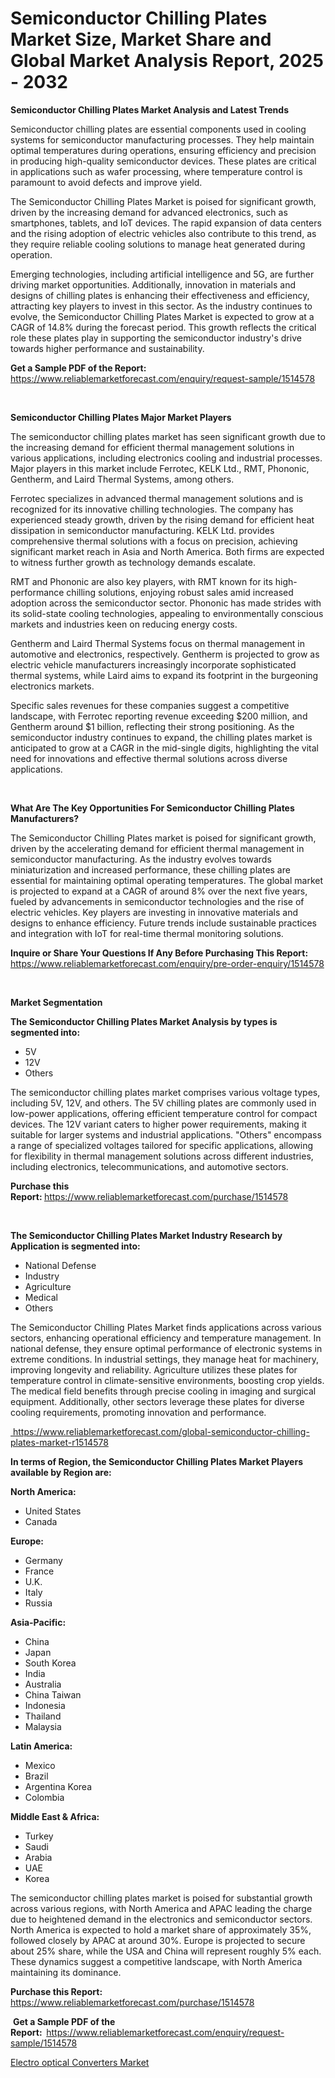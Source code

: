 <p><h1>Semiconductor Chilling Plates Market Size, Market Share and Global Market Analysis Report, 2025 - 2032</h1></p><p><strong>Semiconductor Chilling Plates Market Analysis and Latest Trends</strong></p>
<p><p>Semiconductor chilling plates are essential components used in cooling systems for semiconductor manufacturing processes. They help maintain optimal temperatures during operations, ensuring efficiency and precision in producing high-quality semiconductor devices. These plates are critical in applications such as wafer processing, where temperature control is paramount to avoid defects and improve yield.</p><p>The Semiconductor Chilling Plates Market is poised for significant growth, driven by the increasing demand for advanced electronics, such as smartphones, tablets, and IoT devices. The rapid expansion of data centers and the rising adoption of electric vehicles also contribute to this trend, as they require reliable cooling solutions to manage heat generated during operation.</p><p>Emerging technologies, including artificial intelligence and 5G, are further driving market opportunities. Additionally, innovation in materials and designs of chilling plates is enhancing their effectiveness and efficiency, attracting key players to invest in this sector. As the industry continues to evolve, the Semiconductor Chilling Plates Market is expected to grow at a CAGR of 14.8% during the forecast period. This growth reflects the critical role these plates play in supporting the semiconductor industry's drive towards higher performance and sustainability.</p></p>
<p><strong>Get a Sample PDF of the Report:&nbsp;</strong> <a href="https://www.reliablemarketforecast.com/enquiry/request-sample/1514578?utm_campaign=1929&utm_medium=2&utm_source=Github&utm_content=ia&utm_term=17012025&utm_id=semiconductor-chilling-plates">https://www.reliablemarketforecast.com/enquiry/request-sample/1514578</a></p>
<p>&nbsp;</p>
<p><strong>Semiconductor Chilling Plates Major Market Players</strong></p>
<p><p>The semiconductor chilling plates market has seen significant growth due to the increasing demand for efficient thermal management solutions in various applications, including electronics cooling and industrial processes. Major players in this market include Ferrotec, KELK Ltd., RMT, Phononic, Gentherm, and Laird Thermal Systems, among others.</p><p>Ferrotec specializes in advanced thermal management solutions and is recognized for its innovative chilling technologies. The company has experienced steady growth, driven by the rising demand for efficient heat dissipation in semiconductor manufacturing. KELK Ltd. provides comprehensive thermal solutions with a focus on precision, achieving significant market reach in Asia and North America. Both firms are expected to witness further growth as technology demands escalate.</p><p>RMT and Phononic are also key players, with RMT known for its high-performance chilling solutions, enjoying robust sales amid increased adoption across the semiconductor sector. Phononic has made strides with its solid-state cooling technologies, appealing to environmentally conscious markets and industries keen on reducing energy costs.</p><p>Gentherm and Laird Thermal Systems focus on thermal management in automotive and electronics, respectively. Gentherm is projected to grow as electric vehicle manufacturers increasingly incorporate sophisticated thermal systems, while Laird aims to expand its footprint in the burgeoning electronics markets.</p><p>Specific sales revenues for these companies suggest a competitive landscape, with Ferrotec reporting revenue exceeding $200 million, and Gentherm around $1 billion, reflecting their strong positioning. As the semiconductor industry continues to expand, the chilling plates market is anticipated to grow at a CAGR in the mid-single digits, highlighting the vital need for innovations and effective thermal solutions across diverse applications.</p></p>
<p>&nbsp;</p>
<p><strong>What Are The Key Opportunities For Semiconductor Chilling Plates Manufacturers?</strong></p>
<p><p>The Semiconductor Chilling Plates market is poised for significant growth, driven by the accelerating demand for efficient thermal management in semiconductor manufacturing. As the industry evolves towards miniaturization and increased performance, these chilling plates are essential for maintaining optimal operating temperatures. The global market is projected to expand at a CAGR of around 8% over the next five years, fueled by advancements in semiconductor technologies and the rise of electric vehicles. Key players are investing in innovative materials and designs to enhance efficiency. Future trends include sustainable practices and integration with IoT for real-time thermal monitoring solutions.</p></p>
<p><strong>Inquire or Share Your Questions If Any Before Purchasing This Report:</strong> <a href="https://www.reliablemarketforecast.com/enquiry/pre-order-enquiry/1514578?utm_campaign=1929&utm_medium=2&utm_source=Github&utm_content=ia&utm_term=17012025&utm_id=semiconductor-chilling-plates">https://www.reliablemarketforecast.com/enquiry/pre-order-enquiry/1514578</a></p>
<p>&nbsp;</p>
<p><strong>Market Segmentation</strong></p>
<p><strong>The Semiconductor Chilling Plates Market Analysis by types is segmented into:</strong></p>
<p><ul><li>5V</li><li>12V</li><li>Others</li></ul></p>
<p><p>The semiconductor chilling plates market comprises various voltage types, including 5V, 12V, and others. The 5V chilling plates are commonly used in low-power applications, offering efficient temperature control for compact devices. The 12V variant caters to higher power requirements, making it suitable for larger systems and industrial applications. "Others" encompass a range of specialized voltages tailored for specific applications, allowing for flexibility in thermal management solutions across different industries, including electronics, telecommunications, and automotive sectors.</p></p>
<p><strong>Purchase this Report:&nbsp;</strong><a href="https://www.reliablemarketforecast.com/purchase/1514578?utm_campaign=1929&utm_medium=2&utm_source=Github&utm_content=ia&utm_term=17012025&utm_id=semiconductor-chilling-plates">https://www.reliablemarketforecast.com/purchase/1514578</a></p>
<p>&nbsp;</p>
<p><strong>The Semiconductor Chilling Plates Market Industry Research by Application is segmented into:</strong></p>
<p><ul><li>National Defense</li><li>Industry</li><li>Agriculture</li><li>Medical</li><li>Others</li></ul></p>
<p><p>The Semiconductor Chilling Plates Market finds applications across various sectors, enhancing operational efficiency and temperature management. In national defense, they ensure optimal performance of electronic systems in extreme conditions. In industrial settings, they manage heat for machinery, improving longevity and reliability. Agriculture utilizes these plates for temperature control in climate-sensitive environments, boosting crop yields. The medical field benefits through precise cooling in imaging and surgical equipment. Additionally, other sectors leverage these plates for diverse cooling requirements, promoting innovation and performance.</p></p>
<p><a href="https://www.reliablemarketforecast.com/global-semiconductor-chilling-plates-market-r1514578?utm_campaign=1929&utm_medium=2&utm_source=Github&utm_content=ia&utm_term=17012025&utm_id=semiconductor-chilling-plates">&nbsp;https://www.reliablemarketforecast.com/global-semiconductor-chilling-plates-market-r1514578</a></p>
<p><strong>In terms of Region, the Semiconductor Chilling Plates Market Players available by Region are:</strong></p>
<p>
    <p> <strong> North America: </strong>
        <ul>
            <li>United States</li>
            <li>Canada</li>
        </ul>
        </p> 
    <p> <strong> Europe: </strong>
        <ul>
            <li>Germany</li>
            <li>France</li>
            <li>U.K.</li>
            <li>Italy</li>
            <li>Russia</li>
        </ul>
        </p> 
    <p> <strong> Asia-Pacific: </strong>
        <ul>
            <li>China</li>
            <li>Japan</li>
            <li>South Korea</li>
            <li>India</li>
            <li>Australia</li>
            <li>China Taiwan</li>
            <li>Indonesia</li>
            <li>Thailand</li>
            <li>Malaysia</li>
        </ul>
        </p> 
    <p> <strong> Latin America: </strong>
        <ul>
            <li>Mexico</li>
            <li>Brazil</li>
            <li>Argentina Korea</li>
            <li>Colombia</li>
        </ul>
        </p> 
    <p> <strong> Middle East & Africa: </strong>
        <ul>
            <li>Turkey</li>
            <li>Saudi</li>
            <li>Arabia</li>
            <li>UAE</li>
            <li>Korea</li>
        </ul>
    </p>
    </p>
<p><p>The semiconductor chilling plates market is poised for substantial growth across various regions, with North America and APAC leading the charge due to heightened demand in the electronics and semiconductor sectors. North America is expected to hold a market share of approximately 35%, followed closely by APAC at around 30%. Europe is projected to secure about 25% share, while the USA and China will represent roughly 5% each. These dynamics suggest a competitive landscape, with North America maintaining its dominance.</p></p>
<p><strong>Purchase this Report: </strong><a href="https://www.reliablemarketforecast.com/purchase/1514578?utm_campaign=1929&utm_medium=2&utm_source=Github&utm_content=ia&utm_term=17012025&utm_id=semiconductor-chilling-plates">https://www.reliablemarketforecast.com/purchase/1514578</a></p>
<p>&nbsp;<strong>Get a Sample PDF of the Report:&nbsp;&nbsp;</strong><a href="https://www.reliablemarketforecast.com/enquiry/request-sample/1514578?utm_campaign=1929&utm_medium=2&utm_source=Github&utm_content=ia&utm_term=17012025&utm_id=semiconductor-chilling-plates">https://www.reliablemarketforecast.com/enquiry/request-sample/1514578</a></p>
<p><strong></strong></p>
<p><p><a href="https://github.com/dringals/Market-Research-Report-List-6/blob/main/electro-optical-converters-market.md?utm_campaign=1929&utm_medium=2&utm_source=Github&utm_content=ia&utm_term=17012025&utm_id=semiconductor-chilling-plates">Electro optical Converters Market</a></p></p>